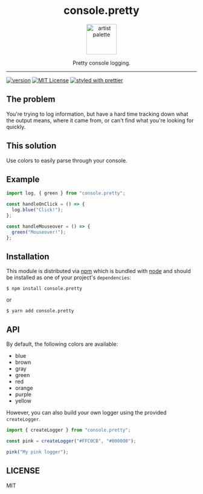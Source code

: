 <div align="center">
  <h1>console.pretty</h1>

  <a href="https://www.emojione.com/emoji/1f3a8">
    <img height="80" width="80" alt="artist palette" src="https://raw.githubusercontent.com/bvaughn/console.pretty/master/other/artist-palette.png" />
  </a>

  <p>Pretty console logging.</p>
</div>

<hr />

[![version][version-badge]][package]
[![MIT License][license-badge]][license]
[![styled with prettier][prettier-badge]][prettier]

## The problem

You're trying to log information, but have a hard time tracking down what the
output means, where it came from, or can't find what you're looking for quickly.

## This solution

Use colors to easily parse through your console.

## Example

```js
import log, { green } from "console.pretty";

const handleOnClick = () => {
  log.blue("Click!");
};

const handleMouseover = () => {
  green("Mouseover!");
};
```

## Installation

This module is distributed via [npm][npm] which is bundled with [node][node] and
should be installed as one of your project's `dependencies`:

```
$ npm install console.pretty
```

or

```
$ yarn add console.pretty
```

## API

By default, the following colors are available:

- blue
- brown
- gray
- green
- red
- orange
- purple
- yellow

However, you can also build your own logger using the provided `createLogger`.

```js
import { createLogger } from "console.pretty";

const pink = createLogger("#FFC0CB", "#000000");

pink("My pink logger");
```

## LICENSE

MIT

<!--
Links:
-->

<!-- prettier-ignore-start -->

[version-badge]: https://img.shields.io/npm/v/console.pretty.svg?style=flat-square
[package]: https://www.npmjs.com/package/console.pretty
[license-badge]: https://img.shields.io/npm/l/console.pretty.svg?style=flat-square
[license]: https://github.com/bvaughn/console.pretty/blob/master/LICENSE
[prettier-badge]: https://img.shields.io/badge/styled_with-prettier-ff69b4.svg
[prettier]: https://github.com/prettier/prettier
[npm]: https://www.npmjs.com
[node]: https://nodejs.org
